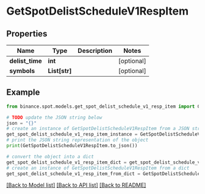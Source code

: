 # GetSpotDelistScheduleV1RespItem


## Properties

Name | Type | Description | Notes
------------ | ------------- | ------------- | -------------
**delist_time** | **int** |  | [optional] 
**symbols** | **List[str]** |  | [optional] 

## Example

```python
from binance.spot.models.get_spot_delist_schedule_v1_resp_item import GetSpotDelistScheduleV1RespItem

# TODO update the JSON string below
json = "{}"
# create an instance of GetSpotDelistScheduleV1RespItem from a JSON string
get_spot_delist_schedule_v1_resp_item_instance = GetSpotDelistScheduleV1RespItem.from_json(json)
# print the JSON string representation of the object
print(GetSpotDelistScheduleV1RespItem.to_json())

# convert the object into a dict
get_spot_delist_schedule_v1_resp_item_dict = get_spot_delist_schedule_v1_resp_item_instance.to_dict()
# create an instance of GetSpotDelistScheduleV1RespItem from a dict
get_spot_delist_schedule_v1_resp_item_from_dict = GetSpotDelistScheduleV1RespItem.from_dict(get_spot_delist_schedule_v1_resp_item_dict)
```
[[Back to Model list]](../README.md#documentation-for-models) [[Back to API list]](../README.md#documentation-for-api-endpoints) [[Back to README]](../README.md)


